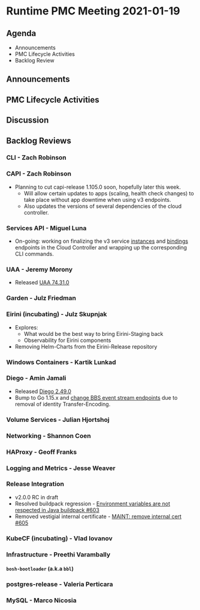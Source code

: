 # Runtime PMC Meeting 2021-01-19

## Agenda

* Announcements
* PMC Lifecycle Activities
* Backlog Review


## Announcements


## PMC Lifecycle Activities


## Discussion



## Backlog Reviews

### CLI - Zach Robinson


### CAPI - Zach Robinson
- Planning to cut capi-release 1.105.0 soon, hopefully later this week.
  - Will allow certain updates to apps (scaling, health check changes) to take place without app downtime when using v3 endpoints.
  - Also updates the versions of several dependencies of the cloud controller.

### Services API - Miguel Luna
- On-going: working on finalizing the v3 service [instances](https://www.pivotaltracker.com/reports/v2/projects/2105761/epics/4504991?show_counts=true) and [bindings](https://www.pivotaltracker.com/reports/v2/projects/2105761/epics/4513680?show_counts=true) endpoints in the Cloud Controller and wrapping up the corresponding CLI commands.


### UAA - Jeremy Morony
- Released [UAA 74.31.0](https://github.com/cloudfoundry/uaa-release/releases/tag/v74.31.0)

### Garden - Julz Friedman


### Eirini (incubating) - Julz Skupnjak
- Explores: 
  - What would be the best way to bring Eirini-Staging back
  - Observability for Eirini components
- Removing Helm-Charts from the Eirini-Release repository

### Windows Containers - Kartik Lunkad


### Diego - Amin Jamali
- Released [Diego
  2.49.0](https://github.com/cloudfoundry/diego-release/releases/tag/v2.49.0)
- Bump to Go 1.15.x and [change BBS event stream
  endpoints](https://github.com/cloudfoundry/diego-release/pull/553) due to
  removal of identity Transfer-Encoding.

### Volume Services - Julian Hjortshoj


### Networking - Shannon Coen


### HAProxy - Geoff Franks


### Logging and Metrics - Jesse Weaver


### Release Integration
- v2.0.0 RC in draft
- Resolved buildpack regression - [Environment variables are not respected in Java buildpack #603](https://github.com/cloudfoundry/cf-for-k8s/issues/603)
- Removed vestigial internal certificate - [MAINT: remove internal cert #605](https://github.com/cloudfoundry/cf-for-k8s/pull/605)


### KubeCF (incubating) - Vlad Iovanov


### Infrastructure - Preethi Varambally

#### `bosh-bootloader` (a.k.a `bbl`)


### postgres-release - Valeria Perticara


### MySQL - Marco Nicosia
